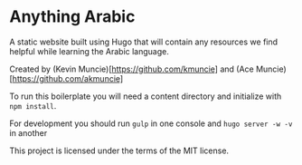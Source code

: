 # Anything Arabic

A static website built using Hugo that will contain any resources we find helpful while learning the Arabic language.

Created by (Kevin Muncie)[https://github.com/kmuncie] and (Ace Muncie)[https://github.com/akmuncie]

To run this boilerplate you will need a content directory and initialize with `npm install`.

For development you should run `gulp` in one console and `hugo server -w -v` in another

This project is licensed under the terms of the MIT license.
